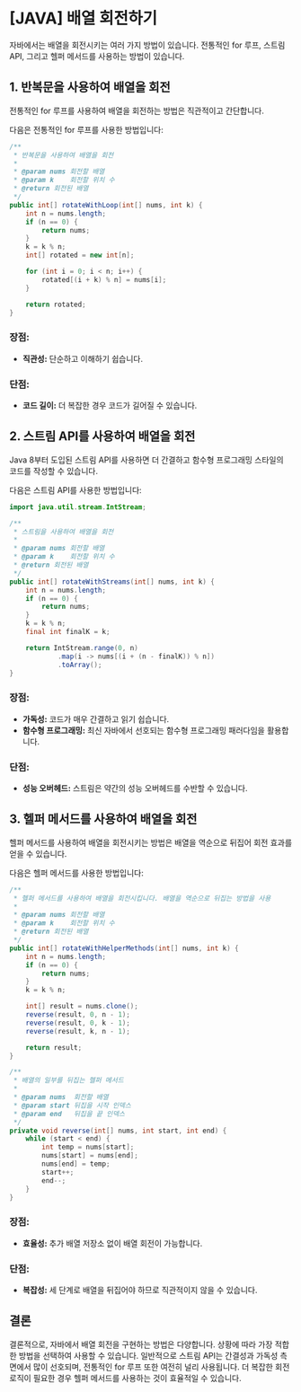 # [JAVA] 배열 회전하기

자바에서는 배열을 회전시키는 여러 가지 방법이 있습니다. 전통적인 for 루프, 스트림 API, 그리고 헬퍼 메서드를 사용하는 방법이 있습니다.

## 1. 반복문을 사용하여 배열을 회전

전통적인 for 루프를 사용하여 배열을 회전하는 방법은 직관적이고 간단합니다.

다음은 전통적인 for 루프를 사용한 방법입니다:

```java
/**
 * 반복문을 사용하여 배열을 회전
 *
 * @param nums 회전할 배열
 * @param k    회전할 위치 수
 * @return 회전된 배열
 */
public int[] rotateWithLoop(int[] nums, int k) {
    int n = nums.length;
    if (n == 0) {
        return nums;
    }
    k = k % n;
    int[] rotated = new int[n];

    for (int i = 0; i < n; i++) {
        rotated[(i + k) % n] = nums[i];
    }

    return rotated;
}
```

### **장점:**
- **직관성:** 단순하고 이해하기 쉽습니다.

### **단점:**
- **코드 길이:** 더 복잡한 경우 코드가 길어질 수 있습니다.

## 2. 스트림 API를 사용하여 배열을 회전

Java 8부터 도입된 스트림 API를 사용하면 더 간결하고 함수형 프로그래밍 스타일의 코드를 작성할 수 있습니다.

다음은 스트림 API를 사용한 방법입니다:

```java
import java.util.stream.IntStream;

/**
 * 스트림을 사용하여 배열을 회전
 *
 * @param nums 회전할 배열
 * @param k    회전할 위치 수
 * @return 회전된 배열
 */
public int[] rotateWithStreams(int[] nums, int k) {
    int n = nums.length;
    if (n == 0) {
        return nums;
    }
    k = k % n;
    final int finalK = k;

    return IntStream.range(0, n)
            .map(i -> nums[(i + (n - finalK)) % n])
            .toArray();
}
```

### **장점:**
- **가독성:** 코드가 매우 간결하고 읽기 쉽습니다.
- **함수형 프로그래밍:** 최신 자바에서 선호되는 함수형 프로그래밍 패러다임을 활용합니다.

### **단점:**
- **성능 오버헤드:** 스트림은 약간의 성능 오버헤드를 수반할 수 있습니다.

## 3. 헬퍼 메서드를 사용하여 배열을 회전

헬퍼 메서드를 사용하여 배열을 회전시키는 방법은 배열을 역순으로 뒤집어 회전 효과를 얻을 수 있습니다.

다음은 헬퍼 메서드를 사용한 방법입니다:

```java
/**
 * 헬퍼 메서드를 사용하여 배열을 회전시킵니다. 배열을 역순으로 뒤집는 방법을 사용
 *
 * @param nums 회전할 배열
 * @param k    회전할 위치 수
 * @return 회전된 배열
 */
public int[] rotateWithHelperMethods(int[] nums, int k) {
    int n = nums.length;
    if (n == 0) {
        return nums;
    }
    k = k % n;

    int[] result = nums.clone();
    reverse(result, 0, n - 1);
    reverse(result, 0, k - 1);
    reverse(result, k, n - 1);

    return result;
}

/**
 * 배열의 일부를 뒤집는 헬퍼 메서드
 *
 * @param nums  회전할 배열
 * @param start 뒤집을 시작 인덱스
 * @param end   뒤집을 끝 인덱스
 */
private void reverse(int[] nums, int start, int end) {
    while (start < end) {
        int temp = nums[start];
        nums[start] = nums[end];
        nums[end] = temp;
        start++;
        end--;
    }
}
```

### **장점:**
- **효율성:** 추가 배열 저장소 없이 배열 회전이 가능합니다.

### **단점:**
- **복잡성:** 세 단계로 배열을 뒤집어야 하므로 직관적이지 않을 수 있습니다.

## 결론

결론적으로, 자바에서 배열 회전을 구현하는 방법은 다양합니다. 상황에 따라 가장 적합한 방법을 선택하여 사용할 수 있습니다. 일반적으로 스트림 API는 간결성과 가독성 측면에서 많이 선호되며, 전통적인 for 루프 또한 여전히 널리 사용됩니다. 더 복잡한 회전 로직이 필요한 경우 헬퍼 메서드를 사용하는 것이 효율적일 수 있습니다.
